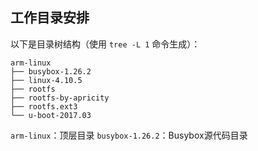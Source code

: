 ## 工作目录安排

以下是目录树结构（使用 `tree -L 1` 命令生成）：

```
arm-linux
├── busybox-1.26.2
├── linux-4.10.5
├── rootfs
├── rootfs-by-apricity
├── rootfs.ext3
└── u-boot-2017.03
```


`arm-linux`：顶层目录
`busybox-1.26.2`：Busybox源代码目录